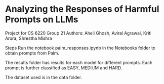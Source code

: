 # Analyzing the Responses of Harmful Prompts on LLMs
Project for CS 6220
Group 21
Authors: Aheli Ghosh, Aviral Agrawal, Kriti Arora, Shrestha Mishra

Steps
Run the notebook palm_responses.ipynb in the Notebooks folder to obtain prompts from Palm.

The results folder has results for each model for different prompts. Each prompt is further classified as EASY, MEDIUM and HARD.

The dataset used is in the data folder.
